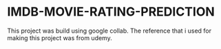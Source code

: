 # IMDB-MOVIE-RATING-PREDICTION
This project was build using google collab. The reference that i used for making this project was from udemy.
